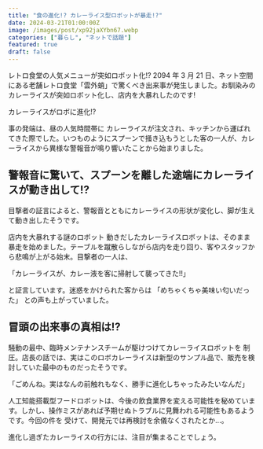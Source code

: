 ```yaml
---
title: "食の進化!? カレーライス型ロボットが暴走!?"
date: 2024-03-21T01:00:00Z
image: /images/post/xp92jaXYbn67.webp
categories: ["暮らし", "ネットで話題"]
featured: true
draft: false
---
```


レトロ食堂の人気メニューが突如ロボット化!?
2094 年 3 月 21 日、ネット空間にある老舗レトロ食堂「雲外蛸」で驚くべき出来事が発生しました。お馴染みのカレーライスが突如ロボット化し、店内を大暴れしたのです!

カレーライスがロボに進化!?

事の発端は、昼の人気時間帯に カレーライスが注文され、キッチンから運ばれてきた際でした。いつものようにスプーンで掻き込もうとした客の一人が、カレーライスから異様な警報音が鳴り響いたことから始まりました。

## 警報音に驚いて、スプーンを離した途端にカレーライスが動き出して!?

目撃者の証言によると、警報音とともにカレーライスの形状が変化し、脚が生えて動き出したそうです。

店内を大暴れする謎のロボット
動きだしたカレーライスロボットは、そのまま暴走を始めました。テーブルを蹴散らしながら店内を走り回り、客やスタッフから悲鳴が上がる始末。目撃者の一人は、

「カレーライスが、カレー液を客に掃射して襲ってきた!!」

と証言しています。迷惑をかけられた客からは
「めちゃくちゃ美味い匂いだった」
との声も上がっていました。

## 冒頭の出来事の真相は!?

騒動の最中、臨時メンテナンスチームが駆けつけてカレーライスロボットを
制圧。店長の話では、実はこのロボカレーライスは新型のサンプル品で、販売を検討していた最中のものだったそうです。

「ごめんね。実はなんの前触れもなく、勝手に進化しちゃったみたいなんだ」

人工知能搭載型フードロボットは、今後の飲食業界を変える可能性を秘めています。しかし、操作ミスがあれば予期せぬトラブルに見舞われる可能性もあるようです。今回の件を
受けて、開発元では再検討を余儀なくされたとか...。

進化し過ぎたカレーライスの行方には、注目が集まることでしょう。

